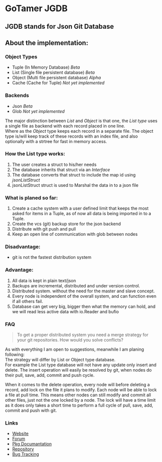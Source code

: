 GoTamer JGDB
=============

JGDB stands for Json Git Database
---------------------------------

About the implementation:
-------------------------

### Object Types

 * Tuple (In Memory Database) *Beta*
 * List (Single file persistent database) *Beta*
 * Object (Multi file persistent database) *Alpha*
 * Cache (Cache for Tuple) *Not yet implemented*

### Backends

 * Json *Beta*
 * Glob *Not yet implemented*

The major distinction between *List* and *Object* is that one, the *List type* uses a single file as backend with each record placed in one line.  
Where as the *Object* type keeps each record in a separate file. The object type is/will keep track of these records with an index file, and also optionally with a strtree for fast in memory access. 

### How the List type works:
1. The user creates a struct to his/her needs
2. The database inherits that struct via an *Interface*
3. The database converts that struct to include the map id using *jsonListStruct*
4. jsonListStruct struct is used to Marshal the data in to a json file

### What is planed so far:
1. Create a cache system with a user defined limit that keeps the most asked for items in a Tuple, as of now all data is being imported in to a Tuple.
2. Create the vcs (git) backup store for the json backend
3. Distribute with git push and pull
4. Keep an open line of communication with glob between nodes   

### Disadvantage:
 * git is not the fastest distribution system

### Advantage:
1. All data is kept in plain text/json
2. Backups are incremental, distributed and under version control.
3. Distributed system. without the need for the master and slave concept.
4. Every node is independent of the overall system, and can function even if all others fail.
5. Database can get very big, bigger then what the memory can hold, and we will read less active data with io.Reader and bufio


### FAQ
> To get a proper distributed system you need a merge strategy for your git repositories. How would you solve conflicts?

As with everything I am open to suggestions, meanwhile I am planing following:  
The strategy will differ by List or Object type database.   
For example the List type database will not have any update only insert and delete. 
The insert operation will easily be resolved by git, when nodes do their pull, save, add, commit and push cycle.

When it comes to the delete operation, every node will before deleting a record, add lock on the file it plans to modify. Each node will be able to lock a file at pull time.
This means other nodes can still modify and commit all other files, just not the one locked by a node.
The lock will have a time limit as it does only takes a short time to perform a full cycle of pull, save, add, commit and push with git. 


### Links
 * [Website](http://www.robotamer.com/html/GoTamer/JGDB.html "GoTamer Website")
 * [Forum](http://www.robotamer.com/forum.html "GoTamer Forum")
 * [Pkg Documantation](http://go.pkgdoc.org/bitbucket.org/gotamer/jgdb "GoTamer Pkg Documentation")
 * [Repository](https://bitbucket.org/gotamer/jgdb "GoTamer Repository")
 * [Bug Tracking](https://bitbucket.org/gotamer/jgdb/issues "Bug Tracking")
 
